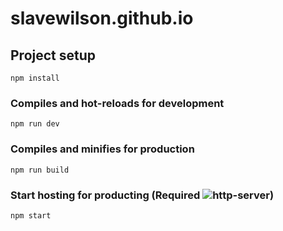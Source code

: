 # slavewilson.github.io

## Project setup
```
npm install
```

### Compiles and hot-reloads for development
```
npm run dev
```

### Compiles and minifies for production
```
npm run build
```

### Start hosting for producting (Required ![http-server](https://github.com/http-party/http-server#readme))
```
npm start
```
